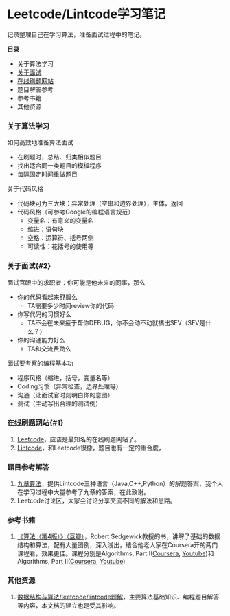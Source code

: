 # Leetcode/Lintcode学习笔记

记录整理自己在学习算法，准备面试过程中的笔记。

**目录**
- 关于算法学习
- [关于面试](#2)
- [在线刷题网站](#1)
- 题目解答参考
- 参考书籍
- 其他资源
  

### 关于算法学习
如何高效地准备算法面试
- 在刷题时，总结、归类相似题目
- 找出适合同一类题目的模板程序
- 每隔固定时间重做题目

关于代码风格
- 代码块可为三大块：异常处理（空串和边界处理），主体，返回
- 代码风格（可参考Google的编程语言规范）
  - 变量名：有意义的变量名
  - 缩进：语句块
  - 空格：运算符、括号两侧
  - 可读性：花括号的使用等

### 关于面试{#2}
面试官眼中的求职者：你可能是他未来的同事，那么
- 你的代码看起来舒服么
  - TA需要多少时间review你的代码
- 你写代码的习惯好么
  - TA不会在未来疲于帮你DEBUG，你不会动不动就搞出SEV（SEV是什么？）
- 你的沟通能力好么
  - TA和交流费劲么

面试要考察的编程基本功
- 程序风格（缩进，括号，变量名等）
- Coding习惯（异常检查，边界处理等）
- 沟通（让面试官时刻明白你的意图）
- 测试（主动写出合理的测试例）



### 在线刷题网站{#1}
1. [Leetcode](https://leetcode.com/)，应该是最知名的在线刷题网站了。
2. [Lintcode](http://www.lintcode.com/)，和Leetcode很像，题目也有一定的重合度，

### 题目参考解答
1. [九章算法](http://www.jiuzhang.com/solutions/)，提供Lintcode三种语言（Java,C++,Python）的解题答案，我个人在学习过程中大量参考了九章的答案，在此致谢。
2. Leetcode讨论区，大家会讨论分享交流不同的解法和思路。

### 参考书籍
1. [《算法（第4版）》（豆瓣）](https://book.douban.com/subject/19952400/)，Robert Sedgewick教授的书，讲解了基础的数据结构和算法，配有大量图例，深入浅出，结合他老人家在Coursera开的两门课程看，效果更佳。课程分别是Algorithms, Part I([Coursera](https://www.coursera.org/learn/introduction-to-algorithms), [Youtube](https://www.youtube.com/playlist?list=PLUX6FBiUa2g4YWs6HkkCpXL6ru02i7y3Q))和Algorithms, Part II([Coursera](https://www.coursera.org/learn/java-data-structures-algorithms-2), [Youtube](https://www.youtube.com/playlist?list=PLqD_OdMOd_6YixsHkd9f4sNdof4IhIima))


### 其他资源
1. [数据结构与算法/leetcode/lintcode题解](http://algorithm.yuanbin.me/)，主要算法基础知识、编程题目解答等内容，本文档的建立也是受其影响。
